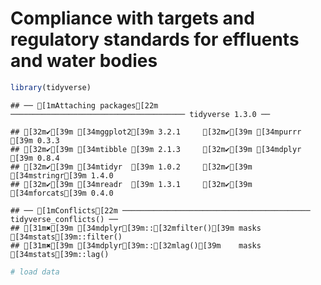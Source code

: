 
# Compliance with targets and regulatory standards for effluents and water bodies




```r
library(tidyverse)
```

```
## ── [1mAttaching packages[22m ─────────────────────────────────────── tidyverse 1.3.0 ──
```

```
## [32m✔[39m [34mggplot2[39m 3.2.1     [32m✔[39m [34mpurrr  [39m 0.3.3
## [32m✔[39m [34mtibble [39m 2.1.3     [32m✔[39m [34mdplyr  [39m 0.8.4
## [32m✔[39m [34mtidyr  [39m 1.0.2     [32m✔[39m [34mstringr[39m 1.4.0
## [32m✔[39m [34mreadr  [39m 1.3.1     [32m✔[39m [34mforcats[39m 0.4.0
```

```
## ── [1mConflicts[22m ────────────────────────────────────────── tidyverse_conflicts() ──
## [31m✖[39m [34mdplyr[39m::[32mfilter()[39m masks [34mstats[39m::filter()
## [31m✖[39m [34mdplyr[39m::[32mlag()[39m    masks [34mstats[39m::lag()
```

```r
# load data
```

